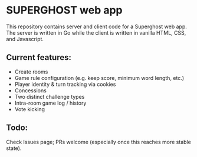 # SUPERGHOST web app

This repository contains server and client code for a Superghost web app. The
server is written in Go while the client is written in vanilla HTML, CSS, and
Javascript.

## Current features:
- Create rooms
- Game rule configuration (e.g. keep score, minimum word length, etc.)
- Player identity & turn tracking via cookies
- Concessions
- Two distinct challenge types
- Intra-room game log / history
- Vote kicking

## Todo:
Check Issues page; PRs welcome (especially once this reaches more stable state).
